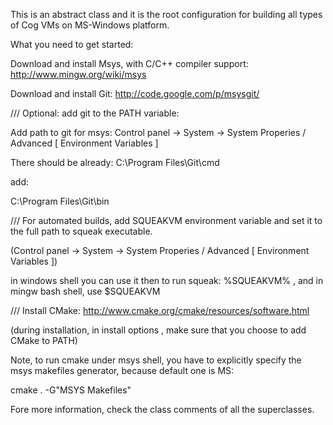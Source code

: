 This is an abstract class and it is the root configuration for building all types of Cog VMs on MS-Windows platform.


What you need to get started:

Download and install Msys, with C/C++ compiler support:
	http://www.mingw.org/wiki/msys
	
Download and install Git:
	http://code.google.com/p/msysgit/
	

///
Optional: add git to the PATH variable:

Add path to git for msys:
Control panel -> System -> System Properies / Advanced  [ Environment Variables ]

There should be already:
C:\Program Files\Git\cmd

add:

C:\Program Files\Git\bin

/// For automated builds, add SQUEAKVM environment variable and set it to the full path to squeak executable.

(Control panel -> System -> System Properies / Advanced  [ Environment Variables ])

in windows shell you can use it then to run squeak: %SQUEAKVM%  , and in mingw bash shell, use $SQUEAKVM

/// Install CMake:
http://www.cmake.org/cmake/resources/software.html

(during installation, in install options , make sure that you choose to add CMake to PATH)


Note, to run cmake under msys shell, you have to explicitly specify the msys makefiles generator, because default one is MS:

cmake . -G"MSYS Makefiles"


Fore more information, check the class comments of all the superclasses.
